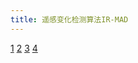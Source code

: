 ```yaml
---
title: 遥感变化检测算法IR-MAD
---
```

[1](https://developers.google.com/earth-engine/datasets/catalog/WORLDCLIM_V1_MONTHLY)
[2](https://developers.google.com/earth-engine/datasets/catalog/NASA_NEX-GDDP)
[3](https://developers.google.com/earth-engine/datasets/catalog/UTOKYO_WTLAB_KBDI_v1)
[4](https://developers.google.com/earth-engine/datasets/catalog/CSP_ERGo_1_0_Global_SRTM_CHILI)